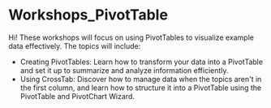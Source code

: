 # Workshops_PivotTable
  Hi! These workshops will focus on using PivotTables to visualize example data effectively. The topics will include:

- Creating PivotTables: Learn how to transform your data into a PivotTable and set it up to summarize and analyze information efficiently.
- Using CrossTab: Discover how to manage data when the topics aren't in the first column, and learn how to structure it into a PivotTable using the PivotTable and PivotChart Wizard.
